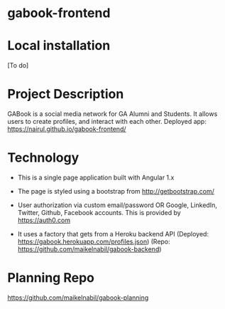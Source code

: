 # gabook-frontend

# Local installation
[To do]

# Project Description
GABook is a social media network for GA Alumni and Students. It allows users to create profiles, and interact with each other.
Deployed app: https://nairul.github.io/gabook-frontend/
# Technology
- This is a single page application built with Angular 1.x

- The page is styled using a bootstrap from http://getbootstrap.com/

- User authorization via custom email/password OR Google, LinkedIn, Twitter, Github, Facebook accounts. This is provided by https://auth0.com

- It uses a factory that gets from a Heroku backend API (Deployed: https://gabook.herokuapp.com/profiles.json) (Repo: https://github.com/maikelnabil/gabook-backend)

# Planning Repo
https://github.com/maikelnabil/gabook-planning
